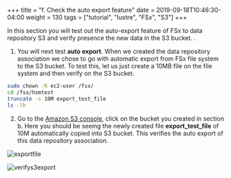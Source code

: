 +++
title = "f. Check the auto export feature"
date = 2019-09-18T10:46:30-04:00
weight = 130
tags = ["tutorial", "lustre", "FSx", "S3"]
+++

In this section you will test out the auto-export feature of FSx to data repository S3 and verify presence the new data in the S3 bucket. . 

1. You will next test **auto export**. When we created the data repository association we chose to go with automatic export from FSx file system to the S3 bucket. To test this, let us just create a 10MB file on the file system and then verify on the S3 bucket.

```bash
sudo chown -R ec2-user /fsx/
cd /fsx/hsmtest
truncate -s 10M export_test_file
ls -lh
```

2. Go to the [Amazon S3 console](https://s3.console.aws.amazon.com/s3/home), click on the bucket you created in section b. Here you should be seeing the newly created file **export_test_file** of 10M automatically copied into S3 bucket. This verifies the auto export of this data repository association.

![exportfile](/images/fsx-for-lustre-hsm/exportfile.png)


![verifys3export](/images/fsx-for-lustre-hsm/verifys3export.png)

